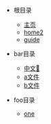 * 根目录
  * [主页](/)
  * [home2](home2)
  * [guide](guide)

* bar目录
  * [中文:man:](zh-cn/)
  * [a文件](bar/a)
  * [b文件](bar/b)

* foo目录
  * [one](foo/one)